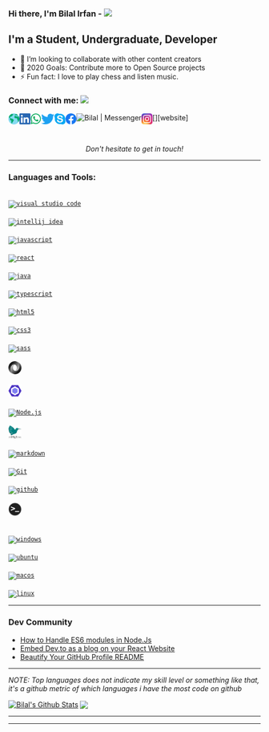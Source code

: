 


### Hi there, I'm Bilal Irfan -  <img src="https://github.com/blackcater/blackcater/raw/master/images/Hi.gif" height="32" />

## I'm a Student, Undergraduate, Developer


- 👯 I’m looking to collaborate with other content creators
- 🥅 2020 Goals: Contribute more to Open Source projects
- ⚡ Fun fact: I love to play chess and listen music.

### Connect with me: <img src="https://media.giphy.com/media/LnQjpWaON8nhr21vNW/giphy.gif" height="32">

[<img align="left" alt="Bilal" height="22px" src="./SocialLogo/Web.png" />][website]
[<img align="left" alt="Bilal | LinkedIn" height="22px" src="./SocialLogo/LinkedIn.png" />][linkedin]
[<img align="left" alt="Bilal | Whatsapp" height="22px" src="./SocialLogo/WhatsApp.png" />][whatsapp]
[<img align="left" alt="Bilal | Twitter" height="22px" src="./SocialLogo/Twitter.png" />][twitter]
[<img align="left" alt="Bilal | Skype" height="22px" src="./SocialLogo/Skype.png" />][skype]
[<img align="left" alt="Bilal | Facebook" height="22px" src="./SocialLogo/Facebook.png" />][facebook]
[<img align="left" alt="Bilal | Messenger" height="22px" src="./SocialLogo/Messenger.png" />][messenger]
[<img align="left" alt="Bilal | Instagram" height="22px" src="./SocialLogo/Instagram.png" />][instagram]


<br />

<p align=center>
<em>Don't hesitate to get in touch!</em>
</p>

---

### Languages and Tools:

[<code>
<img alt="visual studio code" width="26px" src="https://img.icons8.com/fluent/240/000000/visual-studio-code-2019.png" />
</code>](https://code.visualstudio.com/)
[<code>
<img alt="intellij idea" width="26px" src="https://img.icons8.com/color/240/000000/intellij-idea.png" />
</code>](https://www.jetbrains.com/idea/)
[<code>
<img alt="javascript" width="26px" src="https://img.icons8.com/color/240/000000/javascript.png" />
</code>](https://developer.mozilla.org/en-US/docs/Web/JavaScript)
[<code>
<img alt="react" width="26px" src="https://img.icons8.com/color/240/000000/react-native.png" />
</code>](https://reactjs.org/)
[<code>
<img alt="java" width="26px" src="https://img.icons8.com/color/240/000000/java-coffee-cup-logo.png">
</code>](https://docs.oracle.com/en/java/)
[<code>
<img alt="typescript" width="26px" src="https://img.icons8.com/color/240/000000/typescript.png">
</code>](https://www.typescriptlang.org/)
[<code>
<img alt="html5" width="26px" src="https://img.icons8.com/color/240/000000/html-5.png">
</code>](https://developer.mozilla.org/en-US/docs/Web/HTML)
[<code>
<img alt="css3" width="26px" src="https://img.icons8.com/color/240/000000/css3.png">
</code>](https://developer.mozilla.org/en-US/docs/Web/CSS)
[<code>
<img alt="sass" width="26px" src="https://img.icons8.com/color/240/000000/sass.png">
</code>](https://sass-lang.com/)
[<code>
<img alt="json" width="26px" src="https://raw.githubusercontent.com/github/explore/80688e429a7d4ef2fca1e82350fe8e3517d3494d/topics/json/json.png">
</code>](https://www.json.org/json-en.html)
[<code>
<img alt="eslint" width="26px" src="https://raw.githubusercontent.com/github/explore/80688e429a7d4ef2fca1e82350fe8e3517d3494d/topics/eslint/eslint.png">
</code>](https://eslint.org/)
[<code>
<img alt="Node.js" width="26px" src="https://img.icons8.com/color/240/000000/nodejs.png">
</code>](https://nodejs.org/en/)
[<code>
<img alt="latex" width="26px" src="https://raw.githubusercontent.com/github/explore/80688e429a7d4ef2fca1e82350fe8e3517d3494d/topics/latex/latex.png">
</code>](https://www.latex-project.org/)
[<code>
<img alt="markdown" width="26px" src="https://img.icons8.com/ios-filled/100/000000/markdown.png">
</code>](https://www.markdownguide.org/)
[<code>
<img alt="Git" width="26px" src="https://img.icons8.com/color/240/000000/git.png">
</code>](https://git-scm.com/)
[<code>
<img alt="github" width="26px" src="https://img.icons8.com/ios-glyphs/240/000000/github.png">
</code>](https://github.com/)
[<code>
<img alt="terminal" width="26px" src="https://raw.githubusercontent.com/github/explore/80688e429a7d4ef2fca1e82350fe8e3517d3494d/topics/terminal/terminal.png">
</code>](https://docs.microsoft.com/en-us/windows/terminal/)
<br />
[<code>
<img alt="windows" width="26px" src="https://img.icons8.com/color/240/000000/windows-10.png">
</code>](https://www.microsoft.com/en-us/windows)
[<code>
<img alt="ubuntu" width="26px" src="https://img.icons8.com/color/96/000000/ubuntu--v1.png">
</code>](https://ubuntu.com/)
[<code>
<img alt="macos" width="26px" src="https://img.icons8.com/officel/160/000000/mac-logo.png">
</code>](https://developer.apple.com/macos/)
[<code>
<img alt="linux" width="26px" src="https://img.icons8.com/color/96/000000/linux.png">
</code>](https://www.kernel.org/)

---


### Dev Community

<!-- DEVTO:START -->
- [How to Handle ES6 modules in Node.Js](https://dev.to/theBilal/how-to-handle-es6-modules-in-node-js-hdn)
- [Embed Dev.to as a blog on your React Website](https://dev.to/theBilal/embed-dev-to-as-a-blog-on-your-react-website-3l8c)
- [Beautify Your GitHub Profile README](https://dev.to/theBilal/beautify-your-github-profile-readme-10cf)
<!-- DEVTO:END -->

---

_NOTE: Top languages does not indicate my skill level or something like that, it's a github metric of which languages i have the most code on github_

<a href="https://github-readme-stats.Bilalsathananthan.vercel.app/api?username=Bilal1122&show_icons=true&hide_border=true&count_private=true&include_all_commits=true&theme=radical">
<img align="center" alt="Bilal's Github Stats" src="https://github-readme-stats.Bilal112.vercel.app/api?username=Bilal112&show_icons=true&hide_border=true&count_private=true&include_all_commits=true&theme=radical" /></a>
<a href="https://github-readme-stats.Bilalsathananthan.vercel.app/api/top-langs/?username=Bilal112&layout=compact&theme=radical">
  <img align="center" src="https://github-readme-stats.Bilal112.vercel.app/api/top-langs/?username=Bilal112&layout=compact&theme=radical" />
</a>

---

---


[linkedin]: https://www.linkedin.com/in/bilal-irfan/
[gmail]: mailto:bilalirfan000@gmail.com
[whatsapp]: https://wa.me/923069131956
[twitter]: https://twitter.com/TheBilal
[skype]: https://join.skype.com/invite/aCT6LOQw660B
[facebook]: https://www.facebook.com/OfficalBilal/
[messenger]: https://www.messenger.com/t/OfficalBilal/
[instagram]: https://www.instagram.com/_bilal_irfan/
